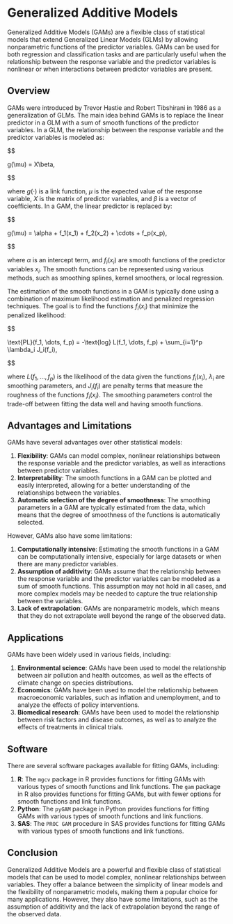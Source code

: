 # Generalized Additive Models

Generalized Additive Models (GAMs) are a flexible class of statistical models that extend Generalized Linear Models (GLMs) by allowing nonparametric functions of the predictor variables. GAMs can be used for both regression and classification tasks and are particularly useful when the relationship between the response variable and the predictor variables is nonlinear or when interactions between predictor variables are present.

## Overview

GAMs were introduced by Trevor Hastie and Robert Tibshirani in 1986 as a generalization of GLMs. The main idea behind GAMs is to replace the linear predictor in a GLM with a sum of smooth functions of the predictor variables. In a GLM, the relationship between the response variable and the predictor variables is modeled as:


$$

g(\mu) = X\beta,

$$


where $g(\cdot)$ is a link function, $\mu$ is the expected value of the response variable, $X$ is the matrix of predictor variables, and $\beta$ is a vector of coefficients. In a GAM, the linear predictor is replaced by:


$$

g(\mu) = \alpha + f_1(x_1) + f_2(x_2) + \cdots + f_p(x_p),

$$


where $\alpha$ is an intercept term, and $f_i(x_i)$ are smooth functions of the predictor variables $x_i$. The smooth functions can be represented using various methods, such as smoothing splines, kernel smoothers, or local regression.

The estimation of the smooth functions in a GAM is typically done using a combination of maximum likelihood estimation and penalized regression techniques. The goal is to find the functions $f_i(x_i)$ that minimize the penalized likelihood:


$$

\text{PL}(f_1, \dots, f_p) = -\text{log} L(f_1, \dots, f_p) + \sum_{i=1}^p \lambda_i J_i(f_i),

$$


where $L(f_1, \dots, f_p)$ is the likelihood of the data given the functions $f_i(x_i)$, $\lambda_i$ are smoothing parameters, and $J_i(f_i)$ are penalty terms that measure the roughness of the functions $f_i(x_i)$. The smoothing parameters control the trade-off between fitting the data well and having smooth functions.

## Advantages and Limitations

GAMs have several advantages over other statistical models:

1. **Flexibility**: GAMs can model complex, nonlinear relationships between the response variable and the predictor variables, as well as interactions between predictor variables.
2. **Interpretability**: The smooth functions in a GAM can be plotted and easily interpreted, allowing for a better understanding of the relationships between the variables.
3. **Automatic selection of the degree of smoothness**: The smoothing parameters in a GAM are typically estimated from the data, which means that the degree of smoothness of the functions is automatically selected.

However, GAMs also have some limitations:

1. **Computationally intensive**: Estimating the smooth functions in a GAM can be computationally intensive, especially for large datasets or when there are many predictor variables.
2. **Assumption of additivity**: GAMs assume that the relationship between the response variable and the predictor variables can be modeled as a sum of smooth functions. This assumption may not hold in all cases, and more complex models may be needed to capture the true relationship between the variables.
3. **Lack of extrapolation**: GAMs are nonparametric models, which means that they do not extrapolate well beyond the range of the observed data.

## Applications

GAMs have been widely used in various fields, including:

1. **Environmental science**: GAMs have been used to model the relationship between air pollution and health outcomes, as well as the effects of climate change on species distributions.
2. **Economics**: GAMs have been used to model the relationship between macroeconomic variables, such as inflation and unemployment, and to analyze the effects of policy interventions.
3. **Biomedical research**: GAMs have been used to model the relationship between risk factors and disease outcomes, as well as to analyze the effects of treatments in clinical trials.

## Software

There are several software packages available for fitting GAMs, including:

1. **R**: The `mgcv` package in R provides functions for fitting GAMs with various types of smooth functions and link functions. The `gam` package in R also provides functions for fitting GAMs, but with fewer options for smooth functions and link functions.
2. **Python**: The `pyGAM` package in Python provides functions for fitting GAMs with various types of smooth functions and link functions.
3. **SAS**: The `PROC GAM` procedure in SAS provides functions for fitting GAMs with various types of smooth functions and link functions.

## Conclusion

Generalized Additive Models are a powerful and flexible class of statistical models that can be used to model complex, nonlinear relationships between variables. They offer a balance between the simplicity of linear models and the flexibility of nonparametric models, making them a popular choice for many applications. However, they also have some limitations, such as the assumption of additivity and the lack of extrapolation beyond the range of the observed data.
